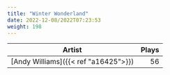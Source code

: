```yaml
---
title: "Winter Wonderland"
date: 2022-12-08/2022T07:23:53
weight: 198
---
```




 Artist | Plays 
----- | -----:
[Andy Williams]({{< ref "a16425">}}) | 56
